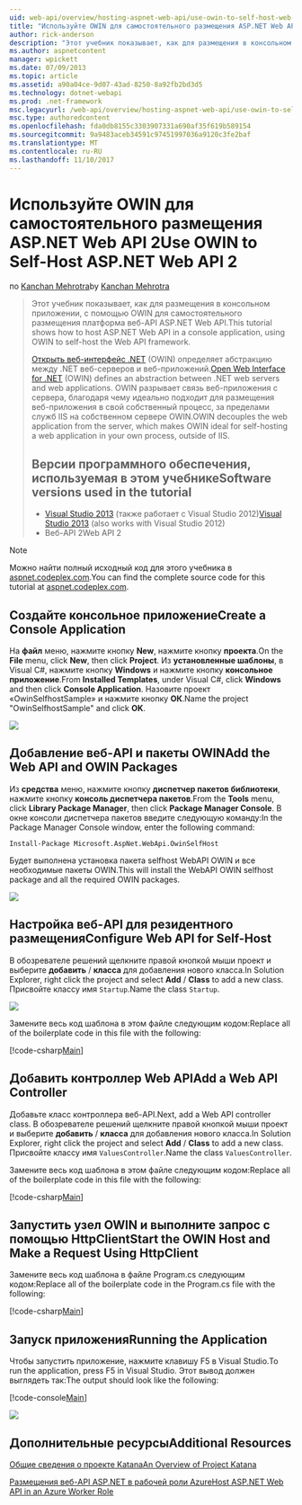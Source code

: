 ```yaml
---
uid: web-api/overview/hosting-aspnet-web-api/use-owin-to-self-host-web-api
title: "Используйте OWIN для самостоятельного размещения ASP.NET Web API 2 | Документы Microsoft"
author: rick-anderson
description: "Этот учебник показывает, как для размещения в консольном приложении, с помощью OWIN для самостоятельного размещения платформа веб-API ASP.NET Web API. Открыть веб-интерфейс для .NET (OWIN) d..."
ms.author: aspnetcontent
manager: wpickett
ms.date: 07/09/2013
ms.topic: article
ms.assetid: a90a04ce-9d07-43ad-8250-8a92fb2bd3d5
ms.technology: dotnet-webapi
ms.prod: .net-framework
msc.legacyurl: /web-api/overview/hosting-aspnet-web-api/use-owin-to-self-host-web-api
msc.type: authoredcontent
ms.openlocfilehash: fda0db8155c3303907331a690af35f619b589154
ms.sourcegitcommit: 9a9483aceb34591c97451997036a9120c3fe2baf
ms.translationtype: MT
ms.contentlocale: ru-RU
ms.lasthandoff: 11/10/2017
---
```

<a name="use-owin-to-self-host-aspnet-web-api-2"></a><span data-ttu-id="7bf5a-104">Используйте OWIN для самостоятельного размещения ASP.NET Web API 2</span><span class="sxs-lookup"><span data-stu-id="7bf5a-104">Use OWIN to Self-Host ASP.NET Web API 2</span></span>
====================
<span data-ttu-id="7bf5a-105">по [Kanchan Mehrotra](https://twitter.com/kanchanmeh)</span><span class="sxs-lookup"><span data-stu-id="7bf5a-105">by [Kanchan Mehrotra](https://twitter.com/kanchanmeh)</span></span>

> <span data-ttu-id="7bf5a-106">Этот учебник показывает, как для размещения в консольном приложении, с помощью OWIN для самостоятельного размещения платформа веб-API ASP.NET Web API.</span><span class="sxs-lookup"><span data-stu-id="7bf5a-106">This tutorial shows how to host ASP.NET Web API in a console application, using OWIN to self-host the Web API framework.</span></span>
> 
> <span data-ttu-id="7bf5a-107">[Открыть веб-интерфейс .NET](http://owin.org) (OWIN) определяет абстракцию между .NET веб-серверов и веб-приложений.</span><span class="sxs-lookup"><span data-stu-id="7bf5a-107">[Open Web Interface for .NET](http://owin.org) (OWIN) defines an abstraction between .NET web servers and web applications.</span></span> <span data-ttu-id="7bf5a-108">OWIN разрывает связь веб-приложения с сервера, благодаря чему идеально подходит для размещения веб-приложения в свой собственный процесс, за пределами служб IIS на собственном сервере OWIN.</span><span class="sxs-lookup"><span data-stu-id="7bf5a-108">OWIN decouples the web application from the server, which makes OWIN ideal for self-hosting a web application in your own process, outside of IIS.</span></span>
> 
> ## <a name="software-versions-used-in-the-tutorial"></a><span data-ttu-id="7bf5a-109">Версии программного обеспечения, используемая в этом учебнике</span><span class="sxs-lookup"><span data-stu-id="7bf5a-109">Software versions used in the tutorial</span></span>
> 
> 
> - <span data-ttu-id="7bf5a-110">[Visual Studio 2013](https://www.microsoft.com/visualstudio/eng/2013-downloads) (также работает с Visual Studio 2012)</span><span class="sxs-lookup"><span data-stu-id="7bf5a-110">[Visual Studio 2013](https://www.microsoft.com/visualstudio/eng/2013-downloads) (also works with Visual Studio 2012)</span></span>
> - <span data-ttu-id="7bf5a-111">Веб-API 2</span><span class="sxs-lookup"><span data-stu-id="7bf5a-111">Web API 2</span></span>


> [!NOTE]
> <span data-ttu-id="7bf5a-112">Можно найти полный исходный код для этого учебника в [aspnet.codeplex.com](https://aspnet.codeplex.com/SourceControl/latest#Samples/WebApi/OwinSelfhostSample/ReadMe.txt).</span><span class="sxs-lookup"><span data-stu-id="7bf5a-112">You can find the complete source code for this tutorial at [aspnet.codeplex.com](https://aspnet.codeplex.com/SourceControl/latest#Samples/WebApi/OwinSelfhostSample/ReadMe.txt).</span></span>


## <a name="create-a-console-application"></a><span data-ttu-id="7bf5a-113">Создайте консольное приложение</span><span class="sxs-lookup"><span data-stu-id="7bf5a-113">Create a Console Application</span></span>

<span data-ttu-id="7bf5a-114">На **файл** меню, нажмите кнопку **New**, нажмите кнопку **проекта**.</span><span class="sxs-lookup"><span data-stu-id="7bf5a-114">On the **File** menu, click **New**, then click **Project**.</span></span> <span data-ttu-id="7bf5a-115">Из **установленные шаблоны**, в Visual C#, нажмите кнопку **Windows** и нажмите кнопку **консольное приложение**.</span><span class="sxs-lookup"><span data-stu-id="7bf5a-115">From **Installed Templates**, under Visual C#, click **Windows** and then click **Console Application**.</span></span> <span data-ttu-id="7bf5a-116">Назовите проект «OwinSelfhostSample» и нажмите кнопку **ОК**.</span><span class="sxs-lookup"><span data-stu-id="7bf5a-116">Name the project "OwinSelfhostSample" and click **OK**.</span></span>

[![](use-owin-to-self-host-web-api/_static/image2.png)](use-owin-to-self-host-web-api/_static/image1.png)

## <a name="add-the-web-api-and-owin-packages"></a><span data-ttu-id="7bf5a-117">Добавление веб-API и пакеты OWIN</span><span class="sxs-lookup"><span data-stu-id="7bf5a-117">Add the Web API and OWIN Packages</span></span>

<span data-ttu-id="7bf5a-118">Из **средства** меню, нажмите кнопку **диспетчер пакетов библиотеки**, нажмите кнопку **консоль диспетчера пакетов**.</span><span class="sxs-lookup"><span data-stu-id="7bf5a-118">From the **Tools** menu, click **Library Package Manager**, then click **Package Manager Console**.</span></span> <span data-ttu-id="7bf5a-119">В окне консоли диспетчера пакетов введите следующую команду:</span><span class="sxs-lookup"><span data-stu-id="7bf5a-119">In the Package Manager Console window, enter the following command:</span></span>

`Install-Package Microsoft.AspNet.WebApi.OwinSelfHost`

<span data-ttu-id="7bf5a-120">Будет выполнена установка пакета selfhost WebAPI OWIN и все необходимые пакеты OWIN.</span><span class="sxs-lookup"><span data-stu-id="7bf5a-120">This will install the WebAPI OWIN selfhost package and all the required OWIN packages.</span></span>

[![](use-owin-to-self-host-web-api/_static/image4.png)](use-owin-to-self-host-web-api/_static/image3.png)

## <a name="configure-web-api-for-self-host"></a><span data-ttu-id="7bf5a-121">Настройка веб-API для резидентного размещения</span><span class="sxs-lookup"><span data-stu-id="7bf5a-121">Configure Web API for Self-Host</span></span>

<span data-ttu-id="7bf5a-122">В обозревателе решений щелкните правой кнопкой мыши проект и выберите **добавить** / **класса** для добавления нового класса.</span><span class="sxs-lookup"><span data-stu-id="7bf5a-122">In Solution Explorer, right click the project and select **Add** / **Class** to add a new class.</span></span> <span data-ttu-id="7bf5a-123">Присвойте классу имя `Startup`.</span><span class="sxs-lookup"><span data-stu-id="7bf5a-123">Name the class `Startup`.</span></span>

![](use-owin-to-self-host-web-api/_static/image5.png)

<span data-ttu-id="7bf5a-124">Замените весь код шаблона в этом файле следующим кодом:</span><span class="sxs-lookup"><span data-stu-id="7bf5a-124">Replace all of the boilerplate code in this file with the following:</span></span>

[!code-csharp[Main](use-owin-to-self-host-web-api/samples/sample1.cs)]

## <a name="add-a-web-api-controller"></a><span data-ttu-id="7bf5a-125">Добавить контроллер Web API</span><span class="sxs-lookup"><span data-stu-id="7bf5a-125">Add a Web API Controller</span></span>

<span data-ttu-id="7bf5a-126">Добавьте класс контроллера веб-API.</span><span class="sxs-lookup"><span data-stu-id="7bf5a-126">Next, add a Web API controller class.</span></span> <span data-ttu-id="7bf5a-127">В обозревателе решений щелкните правой кнопкой мыши проект и выберите **добавить** / **класса** для добавления нового класса.</span><span class="sxs-lookup"><span data-stu-id="7bf5a-127">In Solution Explorer, right click the project and select **Add** / **Class** to add a new class.</span></span> <span data-ttu-id="7bf5a-128">Присвойте классу имя `ValuesController`.</span><span class="sxs-lookup"><span data-stu-id="7bf5a-128">Name the class `ValuesController`.</span></span>

<span data-ttu-id="7bf5a-129">Замените весь код шаблона в этом файле следующим кодом:</span><span class="sxs-lookup"><span data-stu-id="7bf5a-129">Replace all of the boilerplate code in this file with the following:</span></span>

[!code-csharp[Main](use-owin-to-self-host-web-api/samples/sample2.cs)]

## <a name="start-the-owin-host-and-make-a-request-using-httpclient"></a><span data-ttu-id="7bf5a-130">Запустить узел OWIN и выполните запрос с помощью HttpClient</span><span class="sxs-lookup"><span data-stu-id="7bf5a-130">Start the OWIN Host and Make a Request Using HttpClient</span></span>

<span data-ttu-id="7bf5a-131">Замените весь код шаблона в файле Program.cs следующим кодом:</span><span class="sxs-lookup"><span data-stu-id="7bf5a-131">Replace all of the boilerplate code in the Program.cs file with the following:</span></span>

[!code-csharp[Main](use-owin-to-self-host-web-api/samples/sample3.cs)]

## <a name="running-the-application"></a><span data-ttu-id="7bf5a-132">Запуск приложения</span><span class="sxs-lookup"><span data-stu-id="7bf5a-132">Running the Application</span></span>

<span data-ttu-id="7bf5a-133">Чтобы запустить приложение, нажмите клавишу F5 в Visual Studio.</span><span class="sxs-lookup"><span data-stu-id="7bf5a-133">To run the application, press F5 in Visual Studio.</span></span> <span data-ttu-id="7bf5a-134">Этот вывод должен выглядеть так:</span><span class="sxs-lookup"><span data-stu-id="7bf5a-134">The output should look like the following:</span></span>

[!code-console[Main](use-owin-to-self-host-web-api/samples/sample4.cmd)]

![](use-owin-to-self-host-web-api/_static/image6.png)

## <a name="additional-resources"></a><span data-ttu-id="7bf5a-135">Дополнительные ресурсы</span><span class="sxs-lookup"><span data-stu-id="7bf5a-135">Additional Resources</span></span>

[<span data-ttu-id="7bf5a-136">Общие сведения о проекте Katana</span><span class="sxs-lookup"><span data-stu-id="7bf5a-136">An Overview of Project Katana</span></span>](../../../aspnet/overview/owin-and-katana/an-overview-of-project-katana.md)

[<span data-ttu-id="7bf5a-137">Размещения веб-API ASP.NET в рабочей роли Azure</span><span class="sxs-lookup"><span data-stu-id="7bf5a-137">Host ASP.NET Web API in an Azure Worker Role</span></span>](host-aspnet-web-api-in-an-azure-worker-role.md)
